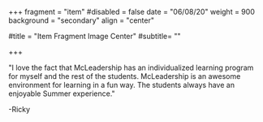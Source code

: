 +++
fragment = "item"
#disabled = false
date = "06/08/20"
weight = 900
background = "secondary"
align = "center"

#title = "Item Fragment Image Center"
#subtitle= ""

+++

"I love the fact that McLeadership has an individualized learning program for myself and the rest of the students. McLeadership is an awesome environment for learning in a fun way. The students always have an enjoyable Summer experience."

-Ricky

